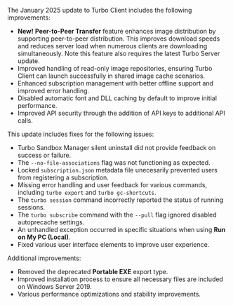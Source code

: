 The January 2025 update to Turbo Client includes the following improvements:

- **New!** **Peer-to-Peer Transfer** feature enhances image distribution by supporting peer-to-peer distribution. This improves download speeds and reduces server load when numerous clients are downloading simultaneously. Note this feature also requires the latest Turbo Server update.
- Improved handling of read-only image repositories, ensuring Turbo Client can launch successfully in shared image cache scenarios.
- Enhanced subscription management with better offline support and improved error handling.
- Disabled automatic font and DLL caching by default to improve initial performance.
- Improved API security through the addition of API keys to additional API calls.

This update includes fixes for the following issues:

- Turbo Sandbox Manager silent uninstall did not provide feedback on success or failure.
- The `--no-file-associations` flag was not functioning as expected.
- Locked `subscription.json` metadata file unecesarily prevented users from registering a subscription.
- Missing error handling and user feedback for various commands, including `turbo export` and `turbo gc-shortcuts`.
- The `turbo session` command incorrectly reported the status of running sessions.
- The `turbo subscribe` command with the `--pull` flag ignored disabled autoprecache settings.
- An unhandled exception occurred in specific situations when using **Run on My PC (Local)**.
- Fixed various user interface elements to improve user experience.

Additional improvements:

- Removed the deprecated **Portable EXE** export type.
- Improved installation process to ensure all necessary files are included on Windows Server 2019.
- Various performance optimizations and stability improvements.

